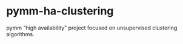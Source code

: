 # pymm-ha-clustering
pymm "high availability" project focused on unsupervised clustering algorithms.
